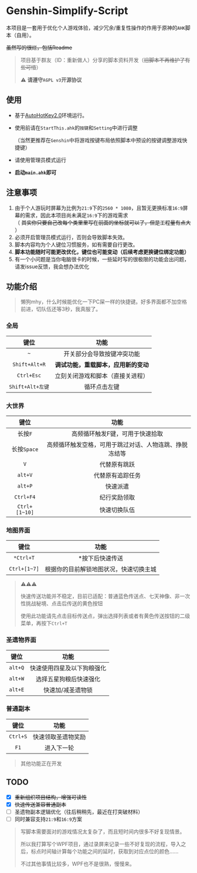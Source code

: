 # Genshin-Simplify-Script
本项目是一套用于优化个人游戏体验，减少冗余/重复性操作的作用于原神的`AHK`脚本（自用）。

~~虽然写的很烂，包括Readme~~

> 项目基于群友（ID：重新做人）分享的脚本资料开发（~~旧脚本不再维护了有些可惜~~）
> 
> ⚠ **请遵守`AGPL v3`开源协议**

## 使用
- 基于[AutoHotKey2.0](https://www.autohotkey.com/)环境运行。
- 使用前请在`StartThis.ahk`的`按键`和`Setting`中进行调整
  
  （当然更推荐在`Genshin`中将游戏按键布局依照脚本中预设的按键调整游戏快捷键）
- 请使用管理员模式运行
- **启动`main.ahk`即可**

## 注意事项
1. 由于个人游玩时屏幕为比例为`21:9`下的`2560 * 1080`，且暂无更换标准`16:9`屏幕的需求，因此本项目尚未满足`16:9`下的游戏需求<br>
   （ ~~其实你只要自己改每个类里里写在前面的坐标就可以了，但是工程量有点大~~ ）
2. 必须开启管理员模式运行，否则会导致脚本失效。
3. 脚本内容均为个人键位习惯服务，如有需要自行更改。
4. **脚本功能随时可能更改优化，键位也可能变动（后续考虑更换键位绑定功能）**
5. 有一个小问题是当你电脑很卡的时候，一些延时写的很极限的功能会出问题，请发issue反馈，我会想办法优化

## 功能介绍
> 懒狗mhy，什么时候能优化一下PC屎一样的快捷键。好多界面都不加空格前进，切队伍还等3秒，我真服了。

### 全局
|       键位       |                 功能                 |
| :--------------: | :----------------------------------: |
|       `~`        |      开关部分会导致按键冲突功能      |
|  `Shift+Alt+R`   | **调试功能，重载脚本，应用新的变动** |
|    `Ctrl+Esc`    |   立刻关闭游戏和脚本（直接关进程）   |
| `Shift+Alt+左键` |             循环点击左键             |

### 大世界
|     键位      |                          功能                          |
| :-----------: | :----------------------------------------------------: |
|    长按`F`    |            高频循环触发F键，可用于快速拾取             |
|  长按`Space`  | 高频循环触发空格，可用于跳过对话、人物连跳、挣脱冻结等 |
|      `V`      |                      代替原有跳跃                      |
|    `alt+V`    |                    代替原有追踪任务                    |
|    `alt+P`    |                        快速派遣                        |
|   `Ctrl+F4`   |                      纪行奖励领取                      |
| `Ctrl+[1~10]` |                      快速切换队伍                      |



### 地图界面
|     键位     |                                            功能                                            |
| :----------: | :----------------------------------------------------------------------------------------: |
|   `*Ctrl+T`   | *按下后快速传送 |
| `Ctrl+[1~7]` |                           根据你的目前解锁地图状况，快速切换主城                           |

> ⚠⚠⚠
> 
> 快速传送功能并不稳定，目前已适配：普通蓝色传送点、七天神像、非一次性挑战秘境、点击后传送的黄色按钮
>
> 使用此功能请先点击目标传送点，弹出选择列表或者有黄色传送按钮的二级菜单，再按下`Ctrl+T`

### 圣遗物界面
|  键位   |            功能            |
| :-----: | :------------------------: |
| `alt+Q` | 快速使用四星及以下狗粮强化 |
| `alt+W` |   选择五星狗粮后快速强化   |
| `alt+E` |     快速加/减圣遗物锁      |

### 普通副本
|   键位   |        功能        |
| :------: | :----------------: |
| `Ctrl+S` | 快速领取圣遗物奖励 |
|   `F1`   |     进入下一轮     |


> 其他功能正在开发


## TODO
- [x] ~~重新组织项目结构，增强可读性~~
- [x] ~~快速传送兼容普通副本~~
- [ ] 圣遗物副本逻辑优化（往后稍稍先，最近在打突破材料）
- [ ] 同时兼容支持`21:9`和`16:9`方案

> 写脚本需要面对的游戏情况太复杂了，而且短时间内很多不好复现情景。
> 
> 所以我打算写个WPF项目，通过录屏来记录一些不好复现的流程，导入之后，标点时间轴计算每个功能之间的延时，获取到对应点位的颜色……
> 
> 不过其他事情比较多，WPF也不是很熟，慢慢来。
